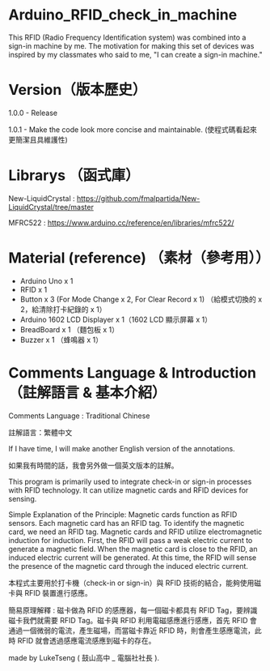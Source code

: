 # Arduino_RFID_check_in_machine

This RFID (Radio Frequency Identification system) was combined into a sign-in machine by me. The motivation for making this set of devices was inspired by my classmates who said to me, "I can create a sign-in machine."

# Version（版本歷史）

1.0.0 - Release

1.0.1 - Make the code look more concise and maintainable.
(使程式碼看起來更簡潔且具維護性)

# Librarys （函式庫）

New-LiquidCrystal : https://github.com/fmalpartida/New-LiquidCrystal/tree/master

MFRC522 : https://www.arduino.cc/reference/en/libraries/mfrc522/

# Material (reference) （素材（參考用））

- Arduino Uno x 1
- RFID x 1
- Button x 3 (For Mode Change x 2, For Clear Record x 1) （給模式切換的 x 2，給清除打卡紀錄的 x 1）
- Arduino 1602 LCD Displayer x 1（1602 LCD 顯示屏幕 x 1）
- BreadBoard x 1 （麵包板 x 1）
- Buzzer x 1 （蜂鳴器 x 1）

# Comments Language & Introduction （註解語言 & 基本介紹）

Comments Language : Traditional Chinese

註解語言：繁體中文

If I have time, I will make another English version of the annotations.

如果我有時間的話，我會另外做一個英文版本的註解。

This program is primarily used to integrate check-in or sign-in processes with RFID technology. It can utilize magnetic cards and RFID devices for sensing.

Simple Explanation of the Principle: Magnetic cards function as RFID sensors. Each magnetic card has an RFID tag. To identify the magnetic card, we need an RFID tag. Magnetic cards and RFID utilize electromagnetic induction for induction. First, the RFID will pass a weak electric current to generate a magnetic field. When the magnetic card is close to the RFID, an induced electric current will be generated. At this time, the RFID will sense the presence of the magnetic card through the induced electric current.

本程式主要用於打卡機（check-in or sign-in）與 RFID 技術的結合，能夠使用磁卡與 RFID 裝置進行感應。

簡易原理解釋 : 磁卡做為 RFID 的感應器，每一個磁卡都具有 RFID Tag，要辨識磁卡我們就需要 RFID Tag。磁卡與 RFID 利用電磁感應進行感應，首先 RFID 會通過一個微弱的電流，產生磁場，而當磁卡靠近 RFID 時，則會產生感應電流，此時 RFID 就會透過感應電流感應到磁卡的存在。

made by LukeTseng ( 鼓山高中 _ 電腦社社長 ).
